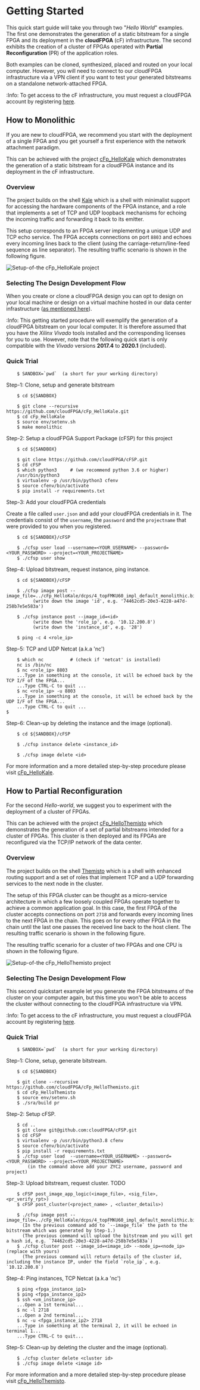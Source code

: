 # Getting Started

This quick start guide will take you through two "*Hello World*" examples. The first one 
demonstrates the generation of a static bitstream for a single FPGA and its deployment in 
the **cloudFPGA** (cF) infrastructure. The second exhibits the creation of a cluster of FPGAs operated 
with **Partial Reconfiguration** (PR) of the application roles. 

Both examples can be cloned, synthesized, placed and routed on your local computer. 
However, you will need to connect to our cloudFPGA infrastructure via a VPN client if you want to 
test your generated bitstreams on a standalone network-attached FPGA. 

:Info: To get access to the cF infrastructure, you must request a cloudFPGA account by registering [here](https://github.com/cloudFPGA/Doc/tree/master/imgs/COMING_SOON.md).   

## How to Monolithic

If you are new to cloudFPGA, we recommend  you start with the deployment of a single FPGA and you 
get yourself a first experience with the network attachment paradigm.  
 
This can be achieved with the project [cFp_HelloKale](https://github.com/cloudFPGA/cFp_HelloKale) 
which demonstrates the generation of a static bitstream for a cloudFPGA instance and its 
deployment in the cF infrastructure.

### Overview

The project builds on the shell [Kale](https://github.com/cloudFPGA/cFDK/blob/main/DOC/Kale.md) 
which is a shell with minimalist support for accessing the hardware components of the FPGA 
instance, and a role that implements a set of TCP and UDP loopback mechanisms for echoing the 
incoming traffic and forwarding it back to its emitter. 

This setup corresponds to an FPGA server implementing a unique UDP and TCP echo service. 
The FPGA accepts connections on port `8803` and echoes every incoming lines back to the client 
(using the carriage-return/line-feed sequence as line separator). The resulting traffic scenario 
is shown in the following figure.

![Setup-of-the cFp_HelloKale project](imgs/Fig-HelloKale-Setup.png)        

### Selecting The Design Development Flow

When you create or clone a cloudFPGA design you can opt to design on your local machine or design 
on a virtual machine hosted in our data center infrastructure 
([as mentioned here](https://cloudfpga.github.io/Doc/pages/OVERVIEW/overview.html#cloudfpga-development-flow)).

:Info: This getting started procedure will exemplify the generation of a cloudFPGA bitstream on your local computer. It is therefore assumed that you have the *Xilinx Vivado* tools installed and the corresponding licenses for you to use. However, note that the following quick start is only compatible with the *Vivado* versions **2017.4** to **2020.1** (included).        

### Quick Trial
```
    $ SANDBOX=`pwd`  (a short for your working directory)
```
Step-1: Clone, setup and generate bitstream
```
    $ cd ${SANDBOX}
    
    $ git clone --recursive https://github.com/cloudFPGA/cFp_HelloKale.git
    $ cd cFp_HelloKale
    $ source env/setenv.sh
    $ make monolithic
``` 

Step-2: Setup a cloudFPGA Support Package (cFSP) for this project
```
    $ cd ${SANDBOX}
    
    $ git clone https://github.com/cloudFPGA/cFSP.git
    $ cd cFSP
    $ which python3     # (we recommend python 3.6 or higher) 
    /usr/bin/python3
    $ virtualenv -p /usr/bin/python3 cfenv
    $ source cfenv/bin/activate
    $ pip install -r requirements.txt
``` 

Step-3: Add your cloudFPGA credentials

Create a file called `user.json` and add your cloudFPGA credentials in it. The credentials 
consist of the `username`, the `password` and the `projectname` that were provided to you when 
you registered.

```
    $ cd ${SANDBOX}/cFSP
    
    $ ./cfsp user load --username=<YOUR_USERNAME> --password=<YOUR_PASSWORD> --project=<YOUR_PROJECTNAME>
    $ ./cfsp user show
```

Step-4: Upload bitstream, request instance, ping instance.
```
    $ cd ${SANDBOX}/cFSP
    
    $ ./cfsp image post --image_file=../cFp_HelloKale/dcps/4_topFMKU60_impl_default_monolithic.bit 
          (write down the image 'id', e.g. '74462cd5-20e3-4228-a47d-258b7e5e583a')
       
    $ ./cfsp instance post --image_id=<id>
          (write down the 'role_ip', e.g. '10.12.200.8')
          (write down the 'instance_id', e.g. '28')
          
    $ ping -c 4 <role_ip>
``` 

Step-5: TCP and UDP Netcat (a.k.a 'nc') 
```       
    $ which nc          # (check if 'netcat' is installed)
    nc is /bin/nc
    $ nc <role_ip> 8803
    ...Type in something at the console, it will be echoed back by the TCP I/F of the FPGA...
    ...Type CTRL-C to quit ...
    $ nc <role_ip> -u 8803
    ...Type in something at the console, it will be echoed back by the UDP I/F of the FPGA...
    ...Type CTRL-C to quit ...
$ 
```

Step-6: Clean-up by deleting the instance and the image (optional).
```
    $ cd ${SANDBOX}/cFSP
    
    $ ./cfsp instance delete <instance_id>
    
    $ ./cfsp image delete <id>
```

For more information and a more detailed step-by-step procedure please visit 
[cFp_HelloKale](https://github.com/cloudFPGA/cFp_HelloKale).


## How to Partial Reconfiguration

For the second *Hello-world*, we suggest you to experiment with the deployment of a cluster of 
FPGAs.

This can be achieved with the project [cFp_HelloThemisto](https://github.com/cloudFPGA/cFp_HelloThemisto) 
which demonstrates the generation of a set of partial bitstreams intended for a cluster of 
FPGAs. This cluster is then deployed and its FPGAs are reconfigured via the TCP/IP network of the 
data center.

### Overview

The project builds on the shell [Themisto](https://github.com/cloudFPGA/cFDK/blob/main/DOC/Themisto.md) 
which is a shell with enhanced routing support and a set of roles that implement TCP and a UDP 
forwarding services to the next node in the cluster. 

The setup of this FPGA cluster can be thought as a micro-service architecture in which a few 
loosely coupled FPGAs operate together to achieve a common application goal. In this case, the 
first FPGA of the cluster accepts connections on port `2718` and forwards every incoming lines to 
the next FPGA in the chain. This goes on for every other FPGA in the chain until the last one 
passes the received line back to the host client. The resulting traffic scenario is shown in the 
following figure.

The resulting traffic scenario for a cluster of two FPGAs and one CPU is shown in the following 
figure.

![Setup-of-the cFp_HelloThemisto project](imgs/Fig-HelloThemisto-Setup.png)

### Selecting The Design Development Flow

This second quickstart example let you generate the FPGA bitstreams of the cluster on your 
computer again, but this time you won't be able to access the cluster without connecting to the 
cloudFPGA infrastructure via VPN.  

:Info: To get access to the cF infrastructure, you must request a cloudFPGA account by registering [here](https://github.com/cloudFPGA/Doc/tree/master/imgs/COMING_SOON.md).   

### Quick Trial
```
    $ SANDBOX=`pwd`  (a short for your working directory)
```

Step-1: Clone, setup, generate bitstream.
```
    $ cd ${SANDBOX}
    
    $ git clone --recursive https://github.com/cloudFPGA/cFp_HelloThemisto.git
    $ cd cFp_HelloThemisto
    $ source env/setenv.sh
    $ ./sra/build pr
``` 

Step-2: Setup cFSP.
```
    $ cd .. 
    $ git clone git@github.com:cloudFPGA/cFSP.git
    $ cd cFSP
    $ virtualenv -p /usr/bin/python3.8 cfenv
    $ source cfenv/bin/activate
    $ pip install -r requirements.txt
    $ ./cfsp user load  --username=<YOUR_USERNAME> --password=<YOUR_PASSWORD> --project=<YOUR_PROJECTNAME>
        (in the command above add your ZYC2 username, password and project)
``` 

Step-3: Upload bitstream, request cluster. TODO
```
    $ cFSP post_image_app_logic(<image_file>, <sig_file>, <pr_verify_rpt>)
    $ cFSP post_cluster(<project_name> , <cluster_details>)

    $ ./cfsp image post --image_file=../cFp_HelloKale/dcps/4_topFMKU60_impl_default_monolithic.bit 
      (In the previous command add to `--image_file` the path to the bitstream which was generated by Step-1.)
      (The previous command will upload the bitstream and you will get a hash id, e.g. `74462cd5-20e3-4228-a47d-258b7e5e583a`)
    $ ./cfsp cluster post --image_id=<image_id> --node_ip=<node_ip> (replace with yours)
      (The previous command will return details of the cluster id, including the instance IP, under the field `role_ip`, e.g. `10.12.200.8`)
``` 

Step-4: Ping instances, TCP Netcat (a.k.a 'nc') 
```
    $ ping <fpga_instance_ip1>
    $ ping <fpga_instance_ip2>
    $ ssh <vm_instance_ip>
    ...Open a 1st terminal...
    $ nc -l 2718
    ...Open a 2nd terminal...
    $ nc -u <fpga_instance_ip2> 2718
    ...Type in something at the terminal 2, it will be echoed in terminal 1...
    ...Type CTRL-C to quit... 
```

Step-5: Clean-up by deleting the cluster and the image (optional).
```
    $ ./cfsp cluster delete <cluster id>
    $ ./cfsp image delete <image id>
```

For more information and a more detailed step-by-step procedure please visit 
[cFp_HelloThemisto](https://github.com/cloudFPGA/cFp_HelloThemisto).
